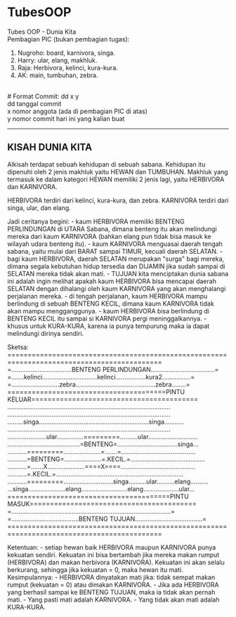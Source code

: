 # TubesOOP
Tubes OOP - Dunia Kita<br/>
Pembagian PIC (bukan pembagian tugas):<br/>
1. Nugroho: board, karnivora, singa.<br/>
2. Harry: ular, elang, makhluk.<br/>
3. Raja: Herbivora, kelinci, kura-kura.<br/>
4. AK: main, tumbuhan, zebra.<br/>
<br/>
# Format Commit:
dd x y<br/>
dd tanggal commit<br/>
x nomor anggota (ada di pembagian PIC di atas)<br/>
y nomor commit hari ini yang kalian buat<br/>

----------------
KISAH DUNIA KITA
----------------

Alkisah terdapat sebuah kehidupan di sebuah sabana. Kehidupan itu dipenuhi oleh 2 jenis makhluk
yaitu HEWAN dan TUMBUHAN. Makhluk yang termasuk ke dalam kategori HEWAN memiliki 2 jenis lagi, yaitu
HERBIVORA dan KARNIVORA. 

HERBIVORA terdiri dari kelinci, kura-kura, dan zebra. KARNIVORA terdiri dari singa, ular, dan elang.

Jadi ceritanya begini:
	- kaum HERBIVORA memiliki BENTENG PERLINDUNGAN di UTARA Sabana, dimana benteng itu akan melindungi
		mereka dari kaum KARNIVORA (bahkan elang pun tidak bisa masuk ke wilayah udara benteng itu).
	- kaum KARNIVORA menguasai daerah tengah sabana, yaitu mulai dari BARAT sampai TIMUR, kecuali daerah
		SELATAN. 
	- bagi kaum HERBIVORA, daerah SELATAN merupakan "surga" bagi mereka, dimana segala kebutuhan hidup
		tersedia dan DIJAMIN jika sudah sampai di SELATAN mereka tidak akan mati.
	- TUJUAN kita menciptakan dunia sabana ini adalah ingin melihat apakah kaum HERBIVORA bisa mencapai
		daerah SELATAN dengan dihalangi oleh kaum KARNIVORA yang akan menghalangi perjalanan mereka.
	- di tengah perjalanan, kaum HERBIVORA mampu berlindung di sebuah BENTENG KECIL, dimana kaum 
		KARNIVORA tidak akan mampu mengganggunya.
	- kaum HERBIVORA bisa berlindung di BENTENG KECIL itu sampai si KARNIVORA pergi meninggalkannya.
	- khusus untuk KURA-KURA, karena ia punya tempurung maka ia dapat melindungi dirinya sendiri.

Sketsa:
	============================================================================================
	=..................................BENTENG PERLINDUNGAN....................................=
	=.......kelinci...............................kelinci.................kura2................=
	=...........................zebra.............................................zebra........=
	=======================================PINTU KELUAR=========================================
	............................................................................................
	............................................................................................
	.........singa..............................................................singa...........
	............................................................................................
	......................ular...............=========..........ular............................
	.........................................=BENTENG=..................................singa...
	...........=========.....................=.......=..........................................
	...........=BENTENG=.....................=.KECIL.=..........................................
	...........=.......X.....................====X====..........................................
	...........=.KECIL.=........................................................................
	...........=========............................singa..........ular..........elang..........
	...singa.....................elang..........................elang....................ular...
	========================================PINTU MASUK=========================================
	=..........................................................................................=
	=......................................BENTENG TUJUAN......................................=
	============================================================================================

Ketentuan:
	- setiap hewan baik HERBIVORA maupun KARNIVORA punya kekuatan sendiri. Kekuatan ini bisa 
		bertambah jika mereka makan rumput (HERBIVORA) dan makan herbivora (KARNIVORA).
		Kekuatan ini akan selalu berkurang, sehingga jika kekuatan = 0, maka hewan itu mati.
		Kesimpulannya: 
			- HERBIVORA dinyatakan mati jika: tidak sempat makan rumput (kekuatan = 0) 
				atau dimakan KARNIVORA.
			- Jika ada HERBIVORA yang berhasil sampai ke BENTENG TUJUAN, maka ia tidak akan pernah
				mati.
			- Yang pasti mati adalah KARNIVORA.
			- Yang tidak akan mati adalah KURA-KURA.
	
